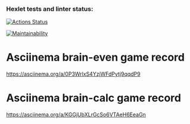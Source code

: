 ### Hexlet tests and linter status:
[![Actions Status](https://github.com/irinata/fullstack-javascript-project-44/actions/workflows/hexlet-check.yml/badge.svg)](https://github.com/irinata/fullstack-javascript-project-44/actions)

[![Maintainability](https://api.codeclimate.com/v1/badges/da100c270f1b81fd1c5f/maintainability)](https://codeclimate.com/github/irinata/fullstack-javascript-project-44/maintainability)

# Asciinema brain-even game record
https://asciinema.org/a/0P3WrlxS4YzjWFdPytj9qqdP9

# Asciinema brain-calc game record
https://asciinema.org/a/KGGjUbXLrGcSo6VTAeH6EeaGn
